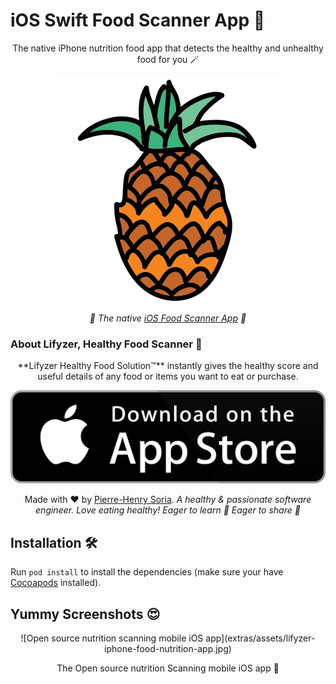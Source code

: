 # iOS Swift Food Scanner App 🍍

<div align="center" markdown="1">
The native iPhone nutrition food app that detects the healthy and unhealthy food for you 🪄

![Healthy Food, Healthy Pineapple](extras/assets/pineapple-healthy-food.svg)

_🍎 The native [iOS Food Scanner App](https://apps.apple.com/app/longer-life-lifyzer-food-scan/id1466196809) 🥕_

</div>

### About Lifyzer, Healthy Food Scanner 🍳

<div align="center" markdown="1">
**Lifyzer Healthy Food Solution™** instantly gives the healthy score and useful details of any food or items you want to eat or purchase.

[![Get Lifyzer, Healthy Food on the Apple App Store](extras/assets/app-store-badge.svg)](https://apps.apple.com/app/longer-life-lifyzer-food-scan/id1466196809 'Get iOS Lifyzer on App Store')

Made with ❤️ by [Pierre-Henry Soria](https://pierrehenry.be). _A healthy &amp; passionate software engineer. Love eating healthy! Eager to learn 🍏 Eager to share 🍅_

</div>

## Installation 🛠

Run `pod install` to install the dependencies (make sure your have [Cocoapods](https://guides.cocoapods.org/using/getting-started.html#installation) installed).

## Yummy Screenshots 😍

<div align="center" markdown="1">
![Open source nutrition scanning mobile iOS app](extras/assets/lifyzer-iphone-food-nutrition-app.jpg)

The Open source nutrition Scanning mobile iOS app 🍍

</div>
